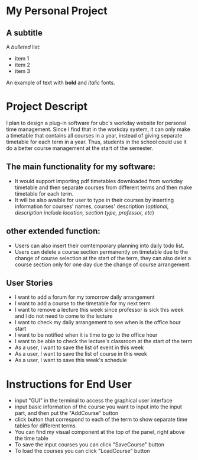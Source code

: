 # My Personal Project

## A subtitle

A *bulleted* list:
- item 1
- item 2
- item 3

An example of text with **bold** and *italic* fonts.  

# Project Descript
I plan to design a plug-in software for ubc's workday website for personal time management. Since I find that in the workday system, it can only make a timetable that contains all courses in a year, instead of giving separate timetable for each term in a year. Thus, students in the school could use it do a better course management at the start of the semester.

## The main functionality for my software:
- It would support importing pdf timetables downloaded from workday timetable and then separate courses from different terms and then make timetable for each term.
- It will be also avaible for user to type in their courses by inserting information for courses' names, courses' description (*optional, description include location, section type, professor, etc*)
## other extended function:
- Users can also insert their comtemporary planning into daily todo list.
- Users can delete a course section permanently on timetable due to the change of course selection at the start of the term, they can also delet a course section only for one day due the change of course arrangement.
## User Stories
- I want to add a forum for my tomorrow daily arrangement
- I want to add a course to the timetable for my next term
- I want to remove a lecture this week since professor is sick this week and i do not need to come to the lecture
- I want to check my daily arrangement to see when is the office hour start
- I want to be notified when it is time to go to the office hour
- I want to be able to check the lecture's classroom at the start of the term
- As a user, I want to save the list of event in this week
- As a user, I want to save the list of course in this week
- As a user, I want to save this week's schedule

# Instructions for End User
- input "GUI" in the terminal to access the graphical user interface
- input basic information of the course you want to input into the input part, and then put the "AddCourse" button
- click button that correspond to each of the term to show separate time tables for different terms
- You can find my visual component at the top of the panel, right above the time table
- To save the input courses you can click "SaveCourse" button
- To load the courses you can click "LoadCourse" button